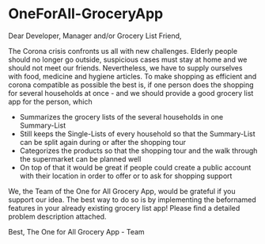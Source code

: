 # OneForAll-GroceryApp
Dear Developer, Manager and/or Grocery List Friend,  

The Corona crisis confronts us all with new challenges. Elderly people should no longer go outside, suspicious cases must stay at home and we should not meet our friends. Nevertheless, we have to supply ourselves with food, medicine and hygiene articles.   To make shopping as efficient and corona compatible as possible the best is, if one person does the shopping for several households at once - and we should provide a good grocery list app for the person, which 

* Summarizes the grocery lists of the several households in one Summary-List 
* Still keeps the Single-Lists of every household so that the Summary-List can be split again during or after the shopping tour
* Categorizes the products so that the shopping tour and the walk through the supermarket can be planned well 
* On top of that  it would be great if people could create a public account with their location in order to offer or to ask for shopping support  

We, the Team of the One for All Grocery App, would be grateful if you support our idea. The best way to do so is by implementing the befornamed features in your already existing grocery list app!  Please find a detailed problem description attached.   

Best, 
The One for All Grocery App - Team 
